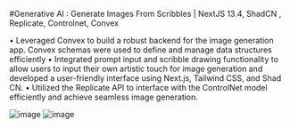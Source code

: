 #Generative AI : Generate Images From Scribbles | NextJS 13.4, ShadCN , Replicate, Controlnet, Convex

•	Leveraged Convex to build a robust backend for the image generation app. Convex schemas were used to define and manage data structures efficiently
•	Integrated prompt input and scribble drawing functionality to allow users to input their own artistic touch for image generation and developed a user-friendly interface using Next.js, Tailwind CSS, and Shad CN.
•	Utilized the Replicate API to interface with the ControlNet model efficiently and achieve seamless image generation.


![image](https://github.com/Atulaya123/scribble-generative-ai/assets/115982827/ff1b0a67-4411-43fb-8147-d7455d99c16d)
![image](https://github.com/Atulaya123/scribble-generative-ai/assets/115982827/cf69680e-f33e-41f4-86e9-909ed7083739)
